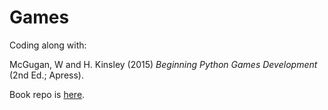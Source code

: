 # Games

Coding along with:

McGugan, W and H. Kinsley (2015) _Beginning Python Games Development_ (2nd Ed.; Apress).

Book repo is <a href="https://github.com/Apress/beg-python-games-dev-2ed">here</a>.
